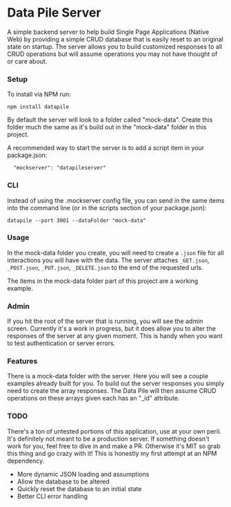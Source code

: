 Data Pile Server
================

A simple backend server to help build Single Page Applications (Native Web) by providing a simple CRUD database that is easily reset to an original state on startup.  The server allows you to build customized responses to all CRUD operations but will assume operations you may not have thought of or care about.

### Setup
To install via NPM run:

````
npm install datapile
````

By default the server will look to a folder called "mock-data".  Create this folder much the same as it's build out in the "mock-data" folder in this project.

A recommended way to start the server is to add a script item in your package.json:

````
  "mockserver": "datapileserver"
````

### CLI
Instead of using the .mockserver config file, you can send in the same items into the command line (or in the scripts section of your package.json):

````
datapile --port 3001 --dataFolder "mock-data"
````

### Usage

In the mock-data folder you create, you will need to create a `.json` file for all interactions you will have with the data.  The server attaches `_GET.json`, `_POST.json`, `_PUT.json`, `_DELETE.json` to the end of the requested urls.

The items in the mock-data folder part of this project are a working example.

### Admin

If you hit the root of the server that is running, you will see the admin screen. Currently it's a work in progress, but it does allow you to alter the responses of the server at any given moment.  This is handy when you want to test authentication or server errors.

### Features

There is a mock-data folder with the server.  Here you will see a couple examples already built for you.  To build out the server responses you simply need to create the array responses.  The Data Pile will then assume CRUD operations on these arrays given each has an "_id" attribute.

### TODO

There's a ton of untested portions of this application, use at your own peril.  It's definitely not meant to be a production server.  If something doesn't work for you, feel free to dive in and make a PR.  Otherwise it's MIT so grab this thing and go crazy with it!  This is honestly my first attempt at an NPM dependency.

* More dynamic JSON loading and assumptions
* Allow the database to be altered
* Quickly reset the database to an initial state
* Better CLI error handling